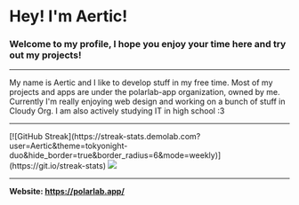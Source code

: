 # Hey! I'm Aertic!
### Welcome to my profile, I hope you enjoy your time here and try out my projects!
<hr>
My name is Aertic and I like to develop stuff in my free time. Most of my projects and apps are under the polarlab-app organization, owned by me.
Currently I'm really enjoying web design and working on a bunch of stuff in Cloudy Org. I am also actively studying IT in high school :3
<hr>
[![GitHub Streak](https://streak-stats.demolab.com?user=Aertic&theme=tokyonight-duo&hide_border=true&border_radius=6&mode=weekly)](https://git.io/streak-stats)
<img src="https://github-readme-stats.vercel.app/api?username=Aertic&show_icons=true&theme=dark">
<hr>

**Website: https://polarlab.app/**
